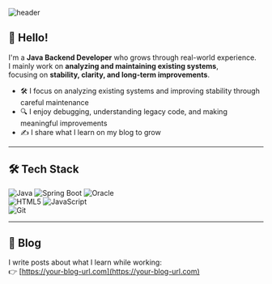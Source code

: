 <!-- 헤더 배너 -->
![header](https://capsule-render.vercel.app/api?type=waving&color=2C3E50,3498DB&height=200&section=header&text=Java%20Backend%20Developer&fontSize=35&fontColor=ffffff)

## 👋 Hello!  
I'm a **Java Backend Developer** who grows through real-world experience.  
I mainly work on **analyzing and maintaining existing systems**,  
focusing on **stability, clarity, and long-term improvements**.

- 🛠️ I focus on analyzing existing systems and improving stability through careful maintenance  
- 🔍 I enjoy debugging, understanding legacy code, and making meaningful improvements  
- ✍️ I share what I learn on my blog to grow

---

## 🛠️ Tech Stack
![Java](https://img.shields.io/badge/Java-007396?style=for-the-badge&logo=openjdk&logoColor=white)
![Spring Boot](https://img.shields.io/badge/Spring%20Boot-6DB33F?style=for-the-badge&logo=spring-boot&logoColor=white)
![Oracle](https://img.shields.io/badge/Oracle-F80000?style=for-the-badge&logo=oracle&logoColor=white)
<br>
![HTML5](https://img.shields.io/badge/HTML5-E34F26?style=for-the-badge&logo=html5&logoColor=white)
![JavaScript](https://img.shields.io/badge/JavaScript-F7DF1E?style=for-the-badge&logo=javascript&logoColor=black)
<br>
![Git](https://img.shields.io/badge/Git-F05032?style=for-the-badge&logo=git&logoColor=white)

---

## 📘 Blog
I write posts about what I learn while working:  
👉 [https://your-blog-url.com](https://your-blog-url.com)
